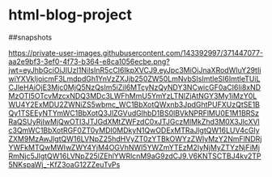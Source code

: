 # html-blog-project

##snapshots 

https://private-user-images.githubusercontent.com/143392997/371447077-aa2e9bf3-3ef0-4f73-b364-e8ca1056ecbe.png?jwt=eyJhbGciOiJIUzI1NiIsInR5cCI6IkpXVCJ9.eyJpc3MiOiJnaXRodWIuY29tIiwiYXVkIjoicmF3LmdpdGh1YnVzZXJjb250ZW50LmNvbSIsImtleSI6ImtleTUiLCJleHAiOjE3Mjc0MjQ5NzQsIm5iZiI6MTcyNzQyNDY3NCwicGF0aCI6Ii8xNDMzOTI5OTcvMzcxNDQ3MDc3LWFhMmU5YmYzLTNlZjAtNGY3My1iMzY0LWU4Y2ExMDU2ZWNiZS5wbmc_WC1BbXotQWxnb3JpdGhtPUFXUzQtSE1BQy1TSEEyNTYmWC1BbXotQ3JlZGVudGlhbD1BS0lBVkNPRFlMU0E1M1BRSzRaQSUyRjIwMjQwOTI3JTJGdXMtZWFzdC0xJTJGczMlMkZhd3M0X3JlcXVlc3QmWC1BbXotRGF0ZT0yMDI0MDkyN1QwODExMTRaJlgtQW16LUV4cGlyZXM9MzAwJlgtQW16LVNpZ25hdHVyZT0zYTBkOWYzZWIyMzY2NmFlNDRjYWFkMTQwMWIwZWY4YjM4OGVhNWI5YWZmYTEzM2IyNjMyZTYzNjFiMjRmNjc5JlgtQW16LVNpZ25lZEhlYWRlcnM9aG9zdCJ9.V6KNTSCTBJ4kv2TP5NKspaWj_-KfZ3oaG12ZZeuTvPs
